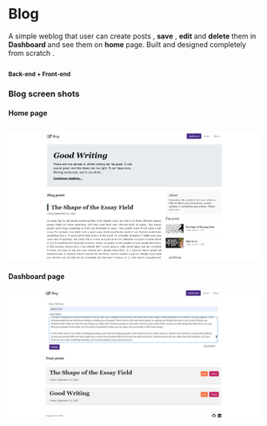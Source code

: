 # Blog
A simple weblog that user can create posts , **save** , **edit** and **delete** them in **Dashboard** and see them on **home** page.
Built and designed completely from scratch . 
#### <sub>Back-end + Front-end</sub>

### Blog screen shots
#### Home page
![home page](https://github.com/pouriavj/Blog/blob/main/blog-home.jpg?raw=true)
----
#### Dashboard page
![home page](https://github.com/pouriavj/Blog/blob/main/blog-dashboard.jpg?raw=true)

